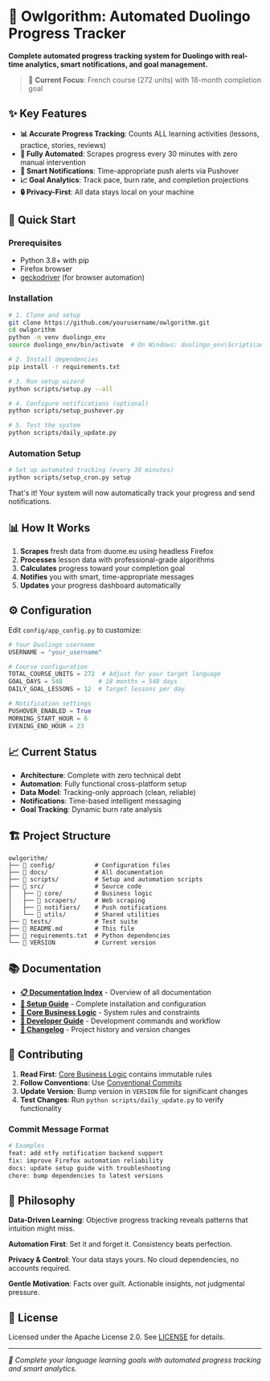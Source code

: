 # 🦉 Owlgorithm: Automated Duolingo Progress Tracker

**Complete automated progress tracking system for Duolingo with real-time analytics, smart notifications, and goal management.**

> 🎯 **Current Focus**: French course (272 units) with 18-month completion goal

## ✨ Key Features

- **📊 Accurate Progress Tracking**: Counts ALL learning activities (lessons, practice, stories, reviews)
- **🤖 Fully Automated**: Scrapes progress every 30 minutes with zero manual intervention
- **📱 Smart Notifications**: Time-appropriate push alerts via Pushover
- **📈 Goal Analytics**: Track pace, burn rate, and completion projections
- **🔒 Privacy-First**: All data stays local on your machine

## 🚀 Quick Start

### Prerequisites
- Python 3.8+ with pip
- Firefox browser
- [geckodriver](https://github.com/mozilla/geckodriver/releases) (for browser automation)

### Installation
```bash
# 1. Clone and setup
git clone https://github.com/yourusername/owlgorithm.git
cd owlgorithm
python -m venv duolingo_env
source duolingo_env/bin/activate  # On Windows: duolingo_env\Scripts\activate

# 2. Install dependencies
pip install -r requirements.txt

# 3. Run setup wizard
python scripts/setup.py --all

# 4. Configure notifications (optional)
python scripts/setup_pushover.py

# 5. Test the system
python scripts/daily_update.py
```

### Automation Setup
```bash
# Set up automated tracking (every 30 minutes)
python scripts/setup_cron.py setup
```

That's it! Your system will now automatically track your progress and send notifications.

## 📊 How It Works

1. **Scrapes** fresh data from duome.eu using headless Firefox
2. **Processes** lesson data with professional-grade algorithms
3. **Calculates** progress toward your completion goal
4. **Notifies** you with smart, time-appropriate messages
5. **Updates** your progress dashboard automatically

## ⚙️ Configuration

Edit `config/app_config.py` to customize:

```python
# Your Duolingo username
USERNAME = "your_username"

# Course configuration
TOTAL_COURSE_UNITS = 272  # Adjust for your target language
GOAL_DAYS = 548          # 18 months = 548 days
DAILY_GOAL_LESSONS = 12  # Target lessons per day

# Notification settings
PUSHOVER_ENABLED = True
MORNING_START_HOUR = 6
EVENING_END_HOUR = 23
```

## 📈 Current Status

- **Architecture**: Complete with zero technical debt
- **Automation**: Fully functional cross-platform setup
- **Data Model**: Tracking-only approach (clean, reliable)
- **Notifications**: Time-based intelligent messaging
- **Goal Tracking**: Dynamic burn rate analysis

## 🏗️ Project Structure

```
owlgorithm/
├── 📁 config/           # Configuration files
├── 📁 docs/             # All documentation
├── 📁 scripts/          # Setup and automation scripts
├── 📁 src/              # Source code
│   ├── 📁 core/         # Business logic
│   ├── 📁 scrapers/     # Web scraping
│   ├── 📁 notifiers/    # Push notifications
│   └── 📁 utils/        # Shared utilities
├── 📁 tests/            # Test suite
├── 📄 README.md         # This file
├── 📄 requirements.txt  # Python dependencies
└── 📄 VERSION           # Current version
```

## 📚 Documentation

- **[📋 Documentation Index](docs/README.md)** - Overview of all documentation
- **[🚀 Setup Guide](docs/setup.md)** - Complete installation and configuration
- **[🚨 Core Business Logic](docs/core-business-logic.md)** - System rules and constraints
- **[🔧 Developer Guide](docs/claude.md)** - Development commands and workflow
- **[📝 Changelog](docs/changelog.md)** - Project history and version changes

## 🤝 Contributing

1. **Read First**: [Core Business Logic](docs/core-business-logic.md) contains immutable rules
2. **Follow Conventions**: Use [Conventional Commits](https://www.conventionalcommits.org/)
3. **Update Version**: Bump version in `VERSION` file for significant changes
4. **Test Changes**: Run `python scripts/daily_update.py` to verify functionality

### Commit Message Format
```bash
# Examples
feat: add ntfy notification backend support
fix: improve Firefox automation reliability  
docs: update setup guide with troubleshooting
chore: bump dependencies to latest versions
```

## 🎯 Philosophy

**Data-Driven Learning**: Objective progress tracking reveals patterns that intuition might miss.

**Automation First**: Set it and forget it. Consistency beats perfection.

**Privacy & Control**: Your data stays yours. No cloud dependencies, no accounts required.

**Gentle Motivation**: Facts over guilt. Actionable insights, not judgmental pressure.

## 📜 License

Licensed under the Apache License 2.0. See [LICENSE](LICENSE) for details.

---

*🎯 Complete your language learning goals with automated progress tracking and smart analytics.*